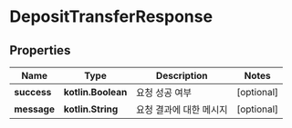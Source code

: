 
# DepositTransferResponse

## Properties
Name | Type | Description | Notes
------------ | ------------- | ------------- | -------------
**success** | **kotlin.Boolean** | 요청 성공 여부 |  [optional]
**message** | **kotlin.String** | 요청 결과에 대한 메시지 |  [optional]




